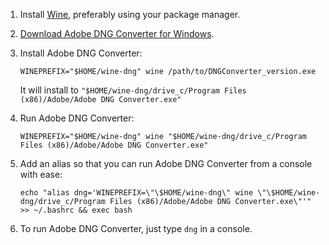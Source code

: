 1.  Install [Wine](http://www.winehq.org/), preferably using your
    package manager.
2.  [Download Adobe DNG Converter for
    Windows](http://supportdownloads.adobe.com/product.jsp?product=106&platform=Windows).
3.  Install Adobe DNG Converter:

        WINEPREFIX="$HOME/wine-dng" wine /path/to/DNGConverter_version.exe

    It will install to
    `"$HOME/wine-dng/drive_c/Program Files (x86)/Adobe/Adobe DNG Converter.exe"`
4.  Run Adobe DNG Converter:

        WINEPREFIX="$HOME/wine-dng" wine "$HOME/wine-dng/drive_c/Program Files (x86)/Adobe/Adobe DNG Converter.exe"
5.  Add an alias so that you can run Adobe DNG Converter from a console
    with ease:

        echo "alias dng='WINEPREFIX=\"\$HOME/wine-dng\" wine \"\$HOME/wine-dng/drive_c/Program Files (x86)/Adobe/Adobe DNG Converter.exe\"'" >> ~/.bashrc && exec bash
6.  To run Adobe DNG Converter, just type `dng` in a console.